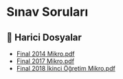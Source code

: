 # Sınav Soruları


<!--Index-->

## 🔗 Harici Dosyalar

- [Final 2014 Mikro.pdf](./Final%202014%20Mikro.pdf)
- [Final 2017 Mikro.pdf](./Final%202017%20Mikro.pdf)
- [Final 2018 İkinci Öğretim Mikro.pdf](./Final%202018%20%C4%B0kinci%20%C3%96%C4%9Fretim%20Mikro.pdf)


<!--Index-->

